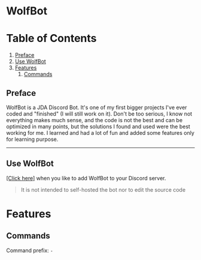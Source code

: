 # WolfBot

# Table of Contents
1. [Preface](#preface)
2. [Use WolfBot](#use-wolfbot)
3. [Features](#features)
    1. [Commands](#commands)

## Preface
WolfBot is a JDA Discord Bot. It's one of my first bigger projects I've ever coded and "finished" (I will still work on it).
Don't be too serious, I know not everything makes much sense, and the code is not the best and can be optimized in many points,
but the solutions I found and used were the best working for me. I learned and had a lot of fun and added some features only for learning 
purpose.

---

## Use WolfBot
[[Click here]](https://discord.com/api/oauth2/authorize?client_id=346302891998576650&permissions=335113463&scope=bot)
when you like to add WolfBot to your Discord server.
>It is not intended to self-hosted the bot nor to edit the source code

# Features
## Commands

Command prefix: `-`


